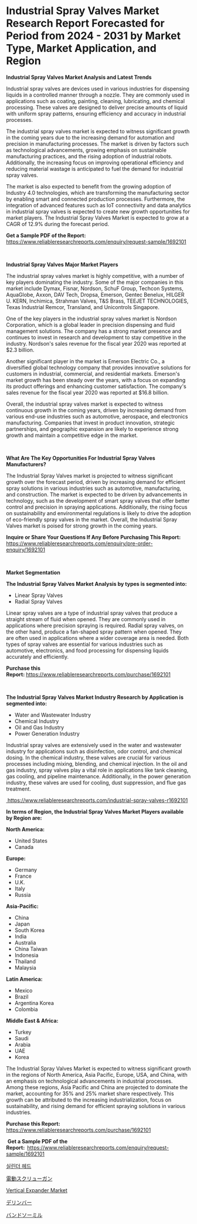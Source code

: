 <p><h1>Industrial Spray Valves Market Research Report Forecasted for Period from 2024 -  2031 by Market Type, Market Application, and Region</h1></p><p><strong>Industrial Spray Valves Market Analysis and Latest Trends</strong></p>
<p><p>Industrial spray valves are devices used in various industries for dispensing liquids in a controlled manner through a nozzle. They are commonly used in applications such as coating, painting, cleaning, lubricating, and chemical processing. These valves are designed to deliver precise amounts of liquid with uniform spray patterns, ensuring efficiency and accuracy in industrial processes.</p><p>The industrial spray valves market is expected to witness significant growth in the coming years due to the increasing demand for automation and precision in manufacturing processes. The market is driven by factors such as technological advancements, growing emphasis on sustainable manufacturing practices, and the rising adoption of industrial robots. Additionally, the increasing focus on improving operational efficiency and reducing material wastage is anticipated to fuel the demand for industrial spray valves.</p><p>The market is also expected to benefit from the growing adoption of Industry 4.0 technologies, which are transforming the manufacturing sector by enabling smart and connected production processes. Furthermore, the integration of advanced features such as IoT connectivity and data analytics in industrial spray valves is expected to create new growth opportunities for market players. The Industrial Spray Valves Market is expected to grow at a CAGR of 12.9% during the forecast period.</p></p>
<p><strong>Get a Sample PDF of the Report:&nbsp;</strong> <a href="https://www.reliableresearchreports.com/enquiry/request-sample/1692101">https://www.reliableresearchreports.com/enquiry/request-sample/1692101</a></p>
<p>&nbsp;</p>
<p><strong>Industrial Spray Valves Major Market Players</strong></p>
<p><p>The industrial spray valves market is highly competitive, with a number of key players dominating the industry. Some of the major companies in this market include Dymax, Fisnar, Nordson, SchuF Group, Techcon Systems, AquaGlobe, Axxon, DAV Tech, Dropsa, Emerson, Gentec Benelux, HILGER U. KERN, Inchimica, Strahman Valves, T&S Brass, TEEJET TECHNOLOGIES, Texas Industrial Remcor, Transland, and Unicontrols Singapore.</p><p>One of the key players in the industrial spray valves market is Nordson Corporation, which is a global leader in precision dispensing and fluid management solutions. The company has a strong market presence and continues to invest in research and development to stay competitive in the industry. Nordson's sales revenue for the fiscal year 2020 was reported at $2.3 billion.</p><p>Another significant player in the market is Emerson Electric Co., a diversified global technology company that provides innovative solutions for customers in industrial, commercial, and residential markets. Emerson's market growth has been steady over the years, with a focus on expanding its product offerings and enhancing customer satisfaction. The company's sales revenue for the fiscal year 2020 was reported at $16.8 billion.</p><p>Overall, the industrial spray valves market is expected to witness continuous growth in the coming years, driven by increasing demand from various end-use industries such as automotive, aerospace, and electronics manufacturing. Companies that invest in product innovation, strategic partnerships, and geographic expansion are likely to experience strong growth and maintain a competitive edge in the market.</p></p>
<p>&nbsp;</p>
<p><strong>What Are The Key Opportunities For Industrial Spray Valves Manufacturers?</strong></p>
<p><p>The Industrial Spray Valves market is projected to witness significant growth over the forecast period, driven by increasing demand for efficient spray solutions in various industries such as automotive, manufacturing, and construction. The market is expected to be driven by advancements in technology, such as the development of smart spray valves that offer better control and precision in spraying applications. Additionally, the rising focus on sustainability and environmental regulations is likely to drive the adoption of eco-friendly spray valves in the market. Overall, the Industrial Spray Valves market is poised for strong growth in the coming years.</p></p>
<p><strong>Inquire or Share Your Questions If Any Before Purchasing This Report:</strong> <a href="https://www.reliableresearchreports.com/enquiry/pre-order-enquiry/1692101">https://www.reliableresearchreports.com/enquiry/pre-order-enquiry/1692101</a></p>
<p>&nbsp;</p>
<p><strong>Market Segmentation</strong></p>
<p><strong>The Industrial Spray Valves Market Analysis by types is segmented into:</strong></p>
<p><ul><li>Linear Spray Valves</li><li>Radial Spray Valves</li></ul></p>
<p><p>Linear spray valves are a type of industrial spray valves that produce a straight stream of fluid when opened. They are commonly used in applications where precision spraying is required. Radial spray valves, on the other hand, produce a fan-shaped spray pattern when opened. They are often used in applications where a wider coverage area is needed. Both types of spray valves are essential for various industries such as automotive, electronics, and food processing for dispensing liquids accurately and efficiently.</p></p>
<p><strong>Purchase this Report:&nbsp;</strong><a href="https://www.reliableresearchreports.com/purchase/1692101">https://www.reliableresearchreports.com/purchase/1692101</a></p>
<p>&nbsp;</p>
<p><strong>The Industrial Spray Valves Market Industry Research by Application is segmented into:</strong></p>
<p><ul><li>Water and Wastewater Industry</li><li>Chemical Industry</li><li>Oil and Gas Industry</li><li>Power Generation Industry</li></ul></p>
<p><p>Industrial spray valves are extensively used in the water and wastewater industry for applications such as disinfection, odor control, and chemical dosing. In the chemical industry, these valves are crucial for various processes including mixing, blending, and chemical injection. In the oil and gas industry, spray valves play a vital role in applications like tank cleaning, gas cooling, and pipeline maintenance. Additionally, in the power generation industry, these valves are used for cooling, dust suppression, and flue gas treatment.</p></p>
<p><a href="https://www.reliableresearchreports.com/industrial-spray-valves-r1692101">&nbsp;https://www.reliableresearchreports.com/industrial-spray-valves-r1692101</a></p>
<p><strong>In terms of Region, the Industrial Spray Valves Market Players available by Region are:</strong></p>
<p>
    <p> <strong> North America: </strong>
        <ul>
            <li>United States</li>
            <li>Canada</li>
        </ul>
        </p> 
    <p> <strong> Europe: </strong>
        <ul>
            <li>Germany</li>
            <li>France</li>
            <li>U.K.</li>
            <li>Italy</li>
            <li>Russia</li>
        </ul>
        </p> 
    <p> <strong> Asia-Pacific: </strong>
        <ul>
            <li>China</li>
            <li>Japan</li>
            <li>South Korea</li>
            <li>India</li>
            <li>Australia</li>
            <li>China Taiwan</li>
            <li>Indonesia</li>
            <li>Thailand</li>
            <li>Malaysia</li>
        </ul>
        </p> 
    <p> <strong> Latin America: </strong>
        <ul>
            <li>Mexico</li>
            <li>Brazil</li>
            <li>Argentina Korea</li>
            <li>Colombia</li>
        </ul>
        </p> 
    <p> <strong> Middle East & Africa: </strong>
        <ul>
            <li>Turkey</li>
            <li>Saudi</li>
            <li>Arabia</li>
            <li>UAE</li>
            <li>Korea</li>
        </ul>
    </p>
    </p>
<p><p>The Industrial Spray Valves Market is expected to witness significant growth in the regions of North America, Asia Pacific, Europe, USA, and China, with an emphasis on technological advancements in industrial processes. Among these regions, Asia Pacific and China are projected to dominate the market, accounting for 35% and 25% market share respectively. This growth can be attributed to the increasing industrialization, focus on sustainability, and rising demand for efficient spraying solutions in various industries.</p></p>
<p><strong>Purchase this Report: </strong><a href="https://www.reliableresearchreports.com/purchase/1692101">https://www.reliableresearchreports.com/purchase/1692101</a></p>
<p>&nbsp;<strong>Get a Sample PDF of the Report:&nbsp;&nbsp;</strong><a href="https://www.reliableresearchreports.com/enquiry/request-sample/1692101">https://www.reliableresearchreports.com/enquiry/request-sample/1692101</a></p>
<p><strong></strong></p>
<p><p><a href="https://medium.com/@karenburke2009/%EC%8B%A4%EB%A6%B0%EB%8D%94-%ED%97%A4%EB%93%9C-%EC%8B%9C%EC%9E%A5-%EC%84%B1%EA%B3%B5%EC%A0%81-%EB%B9%84%EC%A6%88%EB%8B%88%EC%8A%A4-%EC%A0%84%EB%9E%B5%EC%9D%98-%EC%97%B4%EC%87%A0-2031%EB%85%84%EA%B9%8C%EC%A7%80-%EC%98%88%EC%B8%A1-ed3d23af2f78">실린더 헤드</a></p><p><a href="https://medium.com/@lewis15david/%E9%9B%BB%E5%8B%95%E3%82%B9%E3%82%AF%E3%83%AA%E3%83%A5%E3%83%BC%E3%82%AC%E3%83%B3%E5%B8%82%E5%A0%B4%E3%81%AE%E3%83%88%E3%83%AC%E3%83%B3%E3%83%89%E3%81%A8%E5%B8%82%E5%A0%B4%E5%88%86%E6%9E%90%E3%81%AF-2024%E5%B9%B4%E3%81%8B%E3%82%892031%E5%B9%B4%E3%81%BE%E3%81%A7%E3%81%AE%E6%9C%9F%E9%96%93%E3%82%92%E4%BA%88%E6%B8%AC%E3%81%97%E3%81%A6%E3%81%84%E3%81%BE%E3%81%99-20d204615294">電動スクリューガン</a></p><p><a href="https://github.com/khayangel/Market-Research-Report-List-3/blob/main/vertical-expander-market.md">Vertical Expander Market</a></p><p><a href="https://github.com/KaydenJohns1964/Market-Research-Report-List-1/blob/main/393272633875.md">デリンバー</a></p><p><a href="https://github.com/marbadji/Market-Research-Report-List-1/blob/main/568903233874.md">バンドソーミル</a></p></p>